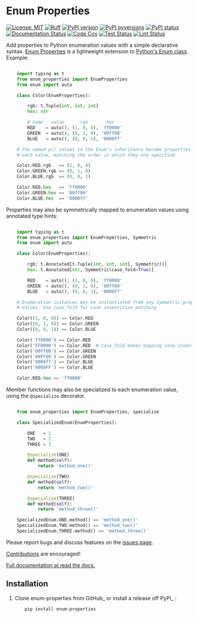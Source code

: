 # Enum Properties

[![License: MIT](https://img.shields.io/badge/License-MIT-blue.svg)](https://opensource.org/licenses/MIT)
[![Ruff](https://img.shields.io/endpoint?url=https://raw.githubusercontent.com/astral-sh/ruff/main/assets/badge/v2.json)](https://github.com/astral-sh/ruff)
[![PyPI version](https://badge.fury.io/py/enum-properties.svg)](https://pypi.python.org/pypi/enum-properties/)
[![PyPI pyversions](https://img.shields.io/pypi/pyversions/enum-properties.svg)](https://pypi.python.org/pypi/enum-properties/)
[![PyPI status](https://img.shields.io/pypi/status/enum-properties.svg)](https://pypi.python.org/pypi/enum-properties)
[![Documentation Status](https://readthedocs.org/projects/enum-properties/badge/?version=latest)](http://enum-properties.readthedocs.io/?badge=latest/)
[![Code Cov](https://codecov.io/gh/bckohan/enum-properties/branch/main/graph/badge.svg?token=0IZOKN2DYL)](https://codecov.io/gh/bckohan/enum-properties)
[![Test Status](https://github.com/bckohan/enum-properties/workflows/test/badge.svg)](https://github.com/bckohan/enum-properties/actions/workflows/test.yml)
[![Lint Status](https://github.com/bckohan/enum-properties/workflows/lint/badge.svg)](https://github.com/bckohan/enum-properties/actions/workflows/lint.yml)

Add properties to Python enumeration values with a simple declarative syntax. [Enum Properties](https://enum-properties.readthedocs.io/en/latest) is a lightweight extension to [Python's Enum class](https://docs.python.org/3/library/enum.html). Example:

```python

    import typing as t
    from enum_properties import EnumProperties
    from enum import auto

    class Color(EnumProperties):

        rgb: t.Tuple[int, int, int]
        hex: str

        # name   value      rgb       hex
        RED    = auto(), (1, 0, 0), 'ff0000'
        GREEN  = auto(), (0, 1, 0), '00ff00'
        BLUE   = auto(), (0, 0, 1), '0000ff'

    # the named p() values in the Enum's inheritance become properties on
    # each value, matching the order in which they are specified

    Color.RED.rgb   == (1, 0, 0)
    Color.GREEN.rgb == (0, 1, 0)
    Color.BLUE.rgb  == (0, 0, 1)

    Color.RED.hex   == 'ff0000'
    Color.GREEN.hex == '00ff00'
    Color.BLUE.hex  == '0000ff'

```

Properties may also be symmetrically mapped to enumeration values using annotated type hints:

```python

    import typing as t
    from enum_properties import EnumProperties, Symmetric
    from enum import auto

    class Color(EnumProperties):

        rgb: t.Annotated[t.Tuple[int, int, int], Symmetric()]
        hex: t.Annotated[str, Symmetric(case_fold=True)]

        RED    = auto(), (1, 0, 0), 'ff0000'
        GREEN  = auto(), (0, 1, 0), '00ff00'
        BLUE   = auto(), (0, 0, 1), '0000ff'

    # Enumeration instances may be instantiated from any Symmetric property
    # values. Use case_fold for case insensitive matching

    Color((1, 0, 0)) == Color.RED
    Color((0, 1, 0)) == Color.GREEN
    Color((0, 0, 1)) == Color.BLUE

    Color('ff0000') == Color.RED
    Color('FF0000') == Color.RED  # case_fold makes mapping case insensitive
    Color('00ff00') == Color.GREEN
    Color('00FF00') == Color.GREEN
    Color('0000ff') == Color.BLUE
    Color('0000FF') == Color.BLUE

    Color.RED.hex == 'ff0000'

```

Member functions may also be specialized to each enumeration value, using the ``@specialize`` decorator.

```python

    from enum_properties import EnumProperties, specialize

    class SpecializedEnum(EnumProperties):

        ONE   = 1
        TWO   = 2
        THREE = 3

        @specialize(ONE)
        def method(self):
            return 'method_one()'

        @specialize(TWO)
        def method(self):
            return 'method_two()'

        @specialize(THREE)
        def method(self):
            return 'method_three()'

    SpecializedEnum.ONE.method() == 'method_one()'
    SpecializedEnum.TWO.method() == 'method_two()'
    SpecializedEnum.THREE.method() == 'method_three()'

```

Please report bugs and discuss features on the [issues page](https://github.com/bckohan/enum-properties/issues).

[Contributions](https://github.com/bckohan/enum-properties/blob/main/CONTRIBUTING.rst) are encouraged!

[Full documentation at read the docs.](https://enum-properties.readthedocs.io/en/latest)

## Installation

1. Clone enum-properties from GitHub_ or install a release off PyPI_ :

```bash
       pip install enum-properties
```
